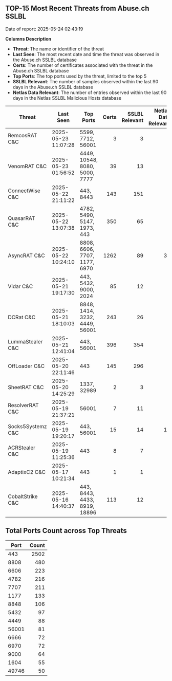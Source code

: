 ## TOP-15 Most Recent Threats from Abuse.ch SSLBL
Date of report: 2025-05-24 02:43:19

**Columns Description**
- **Threat**: The name or identifier of the threat
- **Last Seen**: The most recent date and time the threat was observed in the Abuse.ch SSLBL database
- **Certs**: The number of certificates associated with the threat in the Abuse.ch SSLBL database
- **Top Ports**: The top ports used by the threat, limited to the top 5
- **SSLBL Relevant**: The number of samples observed within the last 90 days in the Abuse.ch SSLBL database
- **Netlas Data Relevant**: The number of entries observed within the last 90 days in the Netlas SSLBL Malicious Hosts database



| Threat                     | Last Seen           | Top Ports          | Certs        | SSLBL Relevant   | Netlas Data Relevant  |
|----------------------------|---------------------|--------------------|-------------:|-----------------:|----------------------:|
| RemcosRAT C&C              | 2025-05-23 11:07:28 | 5599, 7712, 56001 | 3 | 3 | 0 |
| VenomRAT C&C               | 2025-05-23 01:56:52 | 4449, 10548, 8080, 5000, 7777 | 39 | 13 | 3 |
| ConnectWise C&C            | 2025-05-22 21:11:22 | 443, 8443 | 143 | 151 | 8 |
| QuasarRAT C&C              | 2025-05-22 13:07:38 | 4782, 5490, 5147, 1973, 443 | 350 | 65 | 2 |
| AsyncRAT C&C               | 2025-05-22 10:24:10 | 8808, 6606, 7707, 1177, 6970 | 1262 | 89 | 32 |
| Vidar C&C                  | 2025-05-21 19:17:30 | 443, 5432, 9000, 2024 | 85 | 12 | 5 |
| DCRat C&C                  | 2025-05-21 18:10:03 | 8848, 1414, 3232, 4449, 56001 | 243 | 26 | 0 |
| LummaStealer C&C           | 2025-05-21 12:41:04 | 443, 56001 | 396 | 354 | 0 |
| OffLoader C&C              | 2025-05-20 22:11:46 | 443 | 145 | 296 | 1 |
| SheetRAT C&C               | 2025-05-20 14:25:29 | 1337, 32989 | 2 | 3 | 0 |
| ResolverRAT C&C            | 2025-05-19 21:37:21 | 56001 | 7 | 11 | 0 |
| Socks5Systemz C&C          | 2025-05-19 19:20:17 | 443, 56001 | 15 | 14 | 12 |
| ACRStealer C&C             | 2025-05-19 11:25:36 | 443 | 8 | 7 | 0 |
| AdaptixC2 C&C              | 2025-05-17 10:21:34 | 443 | 1 | 1 | 1 |
| CobaltStrike C&C           | 2025-05-16 14:40:37 | 443, 8443, 4433, 8919, 18896 | 113 | 12 | 6 |

## Total Ports Count across Top Threats
| Port       | Count      |
|------------|-----------:|
| 443 | 2502 |
| 8808 | 480 |
| 6606 | 223 |
| 4782 | 216 |
| 7707 | 211 |
| 1177 | 133 |
| 8848 | 106 |
| 5432 | 97 |
| 4449 | 88 |
| 56001 | 81 |
| 6666 | 72 |
| 6970 | 72 |
| 9000 | 64 |
| 1604 | 55 |
| 49746 | 50 |